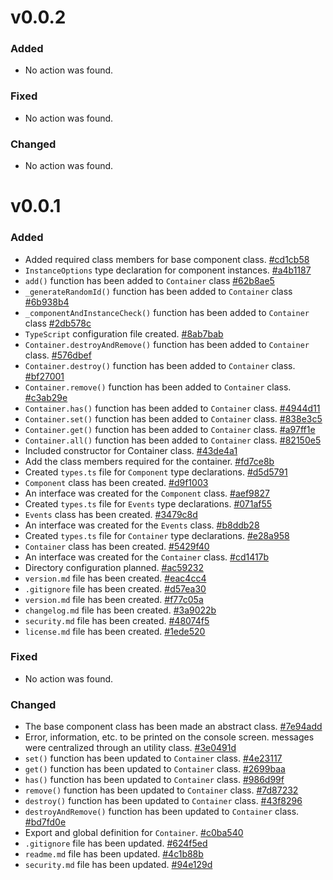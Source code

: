 # v0.0.2

### Added
- No action was found.

### Fixed
- No action was found.

### Changed
- No action was found.

# v0.0.1

### Added
- Added required class members for base component class. [#cd1cb58](https://github.com/srylius-ui/sui/commit/cd1cb583123ba6ef4bd9da9e109b703aea23c5af)
- `InstanceOptions` type declaration for component instances. [#a4b1187](https://github.com/srylius-ui/sui/commit/a4b118789ae493ed5aed1d1eab7c870b9c233ea0)
- `add()` function has been added to `Container` class [#62b8ae5](https://github.com/srylius-ui/sui/commit/62b8ae5c983637cec52d01ed2d6c20a68394f7ae)
- `_generateRandomId()` function has been added to `Container` class [#6b938b4](https://github.com/srylius-ui/sui/commit/6b938b49a9fc5e56ade8eeccbb2b2b07b8e47da2)
- `_componentAndInstanceCheck()` function has been added to `Container` class [#2db578c](https://github.com/srylius-ui/sui/commit/2db578cf3e3129413597fa923712d89ae3a04513)
- `TypeScript` configuration file created. [#8ab7bab](https://github.com/srylius-ui/sui/commit/8ab7babf336c191ecb17b18e7f6b12f6f421cc18)
- `Container.destroyAndRemove()` function has been added to `Container` class. [#576dbef](https://github.com/srylius-ui/sui/commit/576dbef9a05429528ded9b63dd13838598cd32e3)
- `Container.destroy()` function has been added to `Container` class. [#bf27001](https://github.com/srylius-ui/sui/commit/bf270016c5adecd2e60b3c9d2df3e459dc29a632)
- `Container.remove()` function has been added to `Container` class. [#c3ab29e](https://github.com/srylius-ui/sui/commit/c3ab29e6c99936943ab06f14fb176d686e975935)
- `Container.has()` function has been added to `Container` class. [#4944d11](https://github.com/srylius-ui/sui/commit/4944d1197776de86994e39cc0b316dd9a37dcd0a)
- `Container.set()` function has been added to `Container` class. [#838e3c5](https://github.com/srylius-ui/sui/commit/838e3c5be5c88744ae953246b9da1949e45999f5)
- `Container.get()` function has been added to `Container` class. [#a97ff1e](https://github.com/srylius-ui/sui/commit/a97ff1e2170a94814e0c66a16a399b104258ab36)
- `Container.all()` function has been added to `Container` class. [#82150e5](https://github.com/srylius-ui/sui/commit/82150e52fd4b575f7f258f55bdc1e516238438af)
- Included constructor for Container class. [#43de4a1](https://github.com/srylius-ui/sui/commit/43de4a1734bcf7a6af2dad37ef82b9dfd030043e)
- Add the class members required for the container. [#fd7ce8b](https://github.com/srylius-ui/sui/commit/fd7ce8b58b0dafa273c4b8aed32cff94feaaf5e2)
- Created `types.ts` file for `Component` type declarations. [#d5d5791](https://github.com/srylius-ui/sui/commit/d5d5791362d57829d750302c589141a040a36e67)
- `Component` class has been created. [#d9f1003](https://github.com/srylius-ui/sui/commit/d9f10034a94f69efd2bb261fa6673925738f5721)
- An interface was created for the `Component` class. [#aef9827](https://github.com/srylius-ui/sui/commit/aef9827b45a3a8aa21d675fb8c27bc00e1a7364c)
- Created `types.ts` file for `Events` type declarations. [#071af55](https://github.com/srylius-ui/sui/commit/071af550dfa58bfe9f5dbb9802d9f490a233cfa9)
- `Events` class has been created. [#3479c8d](https://github.com/srylius-ui/sui/commit/3479c8d2ec74d4ebdeb87a403d7034f88f8eedf0)
- An interface was created for the `Events` class. [#b8ddb28](https://github.com/srylius-ui/sui/commit/b8ddb28331fd7ffcb9f6151a9e7a7d691aa8bc41)
- Created `types.ts` file for `Container` type declarations. [#e28a958](https://github.com/srylius-ui/sui/commit/e28a958ccc8a5532d043963e9765e38cf65e8d8c)
- `Container` class has been created. [#5429f40](https://github.com/srylius-ui/sui/commit/5429f403396e38ccb6eeb7d34dcbb9754f6e5a7d)
- An interface was created for the `Container` class. [#cd1417b](https://github.com/srylius-ui/sui/commit/cd1417b4a5a85f367b536792fc59a2575287eb40)
- Directory configuration planned. [#ac59232](https://github.com/srylius-ui/sui/commit/ac59232027418d42c786de01ce9f0e925f6b705c)
- `version.md` file has been created. [#eac4cc4](https://github.com/srylius-ui/sui/commit/eac4cc48b289a4d5cd90afeef1af9d3897ced83d)
- `.gitignore` file has been created. [#d57ea30](https://github.com/srylius-ui/sui/commit/d57ea3063e34017d0b25a521ba599db776070708)
- `version.md` file has been created. [#f77c05a](https://github.com/srylius-ui/sui/commit/f77c05a01693135acafc9628c057a3c727f599a5)
- `changelog.md` file has been created. [#3a9022b](https://github.com/srylius-ui/sui/commit/3a9022bc676cfe56443c1ea2d95d42443819a1af)
- `security.md` file has been created. [#48074f5](https://github.com/srylius-ui/sui/commit/48074f5bc6c2353c76294e6d0d8196881d8e5b1f)
- `license.md` file has been created. [#1ede520](https://github.com/srylius-ui/sui/commit/1ede5201b3b179c1a3623f57978f7ecaee47fb38)

### Fixed
- No action was found.

### Changed
- The base component class has been made an abstract class. [#7e94add](https://github.com/srylius-ui/sui/commit/7e94addc10b21bf1e618e107723e894174337ecb)
- Error, information, etc. to be printed on the console screen. messages were centralized through an utility class. [#3e0491d](https://github.com/srylius-ui/sui/commit/3e0491d78cfd0e60f157c591e733d622119aba0d)
- `set()` function has been updated to `Container` class. [#4e23117](https://github.com/srylius-ui/sui/commit/4e23117a407d57204181df299e0677be096db1fc)
- `get()` function has been updated to `Container` class. [#2699baa](https://github.com/srylius-ui/sui/commit/2699baaab8d8434d0f744ea8ca00705ff5cf9ff2)
- `has()` function has been updated to `Container` class. [#986d99f](https://github.com/srylius-ui/sui/commit/986d99f337e5e8a902ec026a015803dbb812c91c)
- `remove()` function has been updated to `Container` class. [#7d87232](https://github.com/srylius-ui/sui/commit/7d87232c55158e9addcf31b93f7752f93da970b1)
- `destroy()` function has been updated to `Container` class. [#43f8296](https://github.com/srylius-ui/sui/commit/43f82969308f918bbe1ebb6cb9ebb498e0fc4f1c)
- `destroyAndRemove()` function has been updated to `Container` class. [#bd7fd0e](https://github.com/srylius-ui/sui/commit/bd7fd0e0cdb912a40ccc5381b330499bac02fc04)
- Export and global definition for `Container`. [#c0ba540](https://github.com/srylius-ui/sui/commit/c0ba540aee3d7a6e5ad79e97f5521289cfcdb879)
- `.gitignore` file has been updated. [#624f5ed](https://github.com/srylius-ui/sui/commit/624f5edecdfebf6f8c2142be677b3c15a2be4f19)
- `readme.md` file has been updated. [#4c1b88b](https://github.com/srylius-ui/sui/commit/4c1b88ba84d66a635ac51e4bf8798f356ec21d6f)
- `security.md` file has been updated. [#94e129d](https://github.com/srylius-ui/sui/commit/94e129d48152de805a5d178f1567644d71f223cc)

